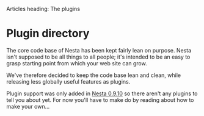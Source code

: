 Articles heading: The plugins

# Plugin directory

The core code base of Nesta has been kept fairly lean on purpose. Nesta
isn't supposed to be all things to all people; it's intended to be an
easy to grasp starting point from which your web site can grow.

We've therefore decided to keep the code base lean and clean, while
releasing less globally useful features as plugins.

Plugin support was only added in [Nesta 0.9.10][0-9-10] so there aren't
any plugins to tell you about yet. For now you'll have to make do by
reading about how to make your own...

[0-9-10]: /blog/version-0-9-10
